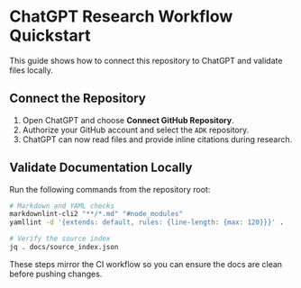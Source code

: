 # ChatGPT Research Workflow Quickstart

This guide shows how to connect this repository to ChatGPT and validate files locally.

## Connect the Repository
1. Open ChatGPT and choose **Connect GitHub Repository**.
2. Authorize your GitHub account and select the `ADK` repository.
3. ChatGPT can now read files and provide inline citations during research.

## Validate Documentation Locally
Run the following commands from the repository root:

```bash
# Markdown and YAML checks
markdownlint-cli2 "**/*.md" "#node_modules"
yamllint -d '{extends: default, rules: {line-length: {max: 120}}}' .

# Verify the source index
jq . docs/source_index.json
```

These steps mirror the CI workflow so you can ensure the docs are clean before pushing changes.
